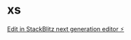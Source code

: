 # xs

[Edit in StackBlitz next generation editor ⚡️](https://stackblitz.com/~/github.com/meghisthon/xs)